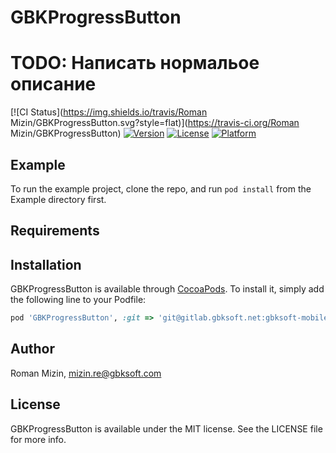# GBKProgressButton
# TODO: Написать нормальое описание

[![CI Status](https://img.shields.io/travis/Roman Mizin/GBKProgressButton.svg?style=flat)](https://travis-ci.org/Roman Mizin/GBKProgressButton)
[![Version](https://img.shields.io/cocoapods/v/GBKProgressButton.svg?style=flat)](https://cocoapods.org/pods/GBKProgressButton)
[![License](https://img.shields.io/cocoapods/l/GBKProgressButton.svg?style=flat)](https://cocoapods.org/pods/GBKProgressButton)
[![Platform](https://img.shields.io/cocoapods/p/GBKProgressButton.svg?style=flat)](https://cocoapods.org/pods/GBKProgressButton)

## Example

To run the example project, clone the repo, and run `pod install` from the Example directory first.

## Requirements

## Installation

GBKProgressButton is available through [CocoaPods](https://cocoapods.org). To install
it, simply add the following line to your Podfile:

```ruby
pod 'GBKProgressButton', :git => 'git@gitlab.gbksoft.net:gbksoft-mobile-department/ios/gbkprogressbutton.git', :tag => '0.1.2'
```

## Author

Roman Mizin, mizin.re@gbksoft.com

## License

GBKProgressButton is available under the MIT license. See the LICENSE file for more info.
